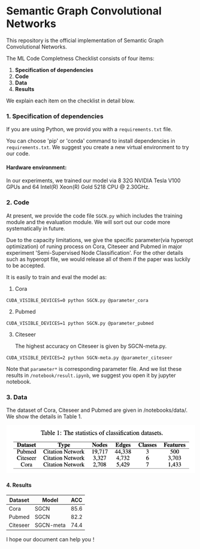 # Semantic Graph Convolutional Networks

This repository is the official implementation of Semantic Graph Convolutional Networks.

The ML Code Completness Checklist consists of four items:

1. **Specification of dependencies**
2. **Code**
3. **Data**
3. **Results**

We explain each item on the checklist in detail blow. 

### 1. Specification of dependencies

If you are using Python, we provid you with a `requirements.txt` file.

You can choose 'pip' or 'conda' command to install dependencies in `requirements.txt`. We suggest you create a new virtual environment to try our code.

#### Hardware environment:
In our experiments, we trained our model via 8 32G NVIDIA Tesla V100 GPUs and 64 Intel(R) Xeon(R) Gold 5218 CPU @ 2.30GHz. 

### 2. Code

At present, we provide the code file `SGCN.py` which includes the training module and the evaluation module. We will sort out our code more systematically in future.

Due to the capacity limitations, we give the specific parameter(via hyperopt optimization) of runing process on Cora, Citeseer and Pubmed in major experiment 'Semi-Supervised Node Classification'. For the other details such as hyperopt file, we would release all of them if the paper was luckily to be accepted.

It is easily to train and eval the model as:

1) Cora
````
CUDA_VISIBLE_DEVICES=0 python SGCN.py @parameter_cora
````

2) Pubmed
````
CUDA_VISIBLE_DEVICES=1 python SGCN.py @parameter_pubmed
````

3) Citeseer

    The highest accuracy on Citeseer is given by SGCN-meta.py.
````
CUDA_VISIBLE_DEVICES=2 python SGCN-meta.py @parameter_citeseer
````
Note that `parameter*` is corresponding parameter file. And we list these results in `/notebook/result.ipynb`, we suggest you open it by jupyter notebook.

### 3. Data

The dataset of Cora, Citeseer and Pubmed are given in /notebooks/data/. We show the details in Table 1.

![avatar](/dataset_info.png)

#### 4. Results

Dataset | Model | ACC   
-|-|-
Cora | SGCN | 85.6 | 
Pubmed | SGCN | 82.2 | 
Citeseer | SGCN-meta | 74.4 |

I hope our document can help you！
